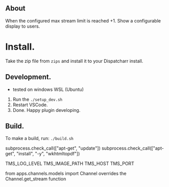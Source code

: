 
## About
When the configured max stream limit is reached +1. Show a configurable display to users.

# Install.
Take the zip file from `zips` and install it to your Dispatcharr install.

## Development.
- tested on windows WSL (Ubuntu)
1. Run the `./setup_dev.sh`
2. Restart VSCode.
3. Done. Happy plugin developing.


## Build.
To make a build, run: `./build.sh`


subprocess.check_call(["apt-get", "update"])
subprocess.check_call(["apt-get", "install", "-y", "wkhtmltopdf"])


TMS_LOG_LEVEL
TMS_IMAGE_PATH
TMS_HOST
TMS_PORT

from apps.channels.models import Channel 
overrides the Channel.get_stream function